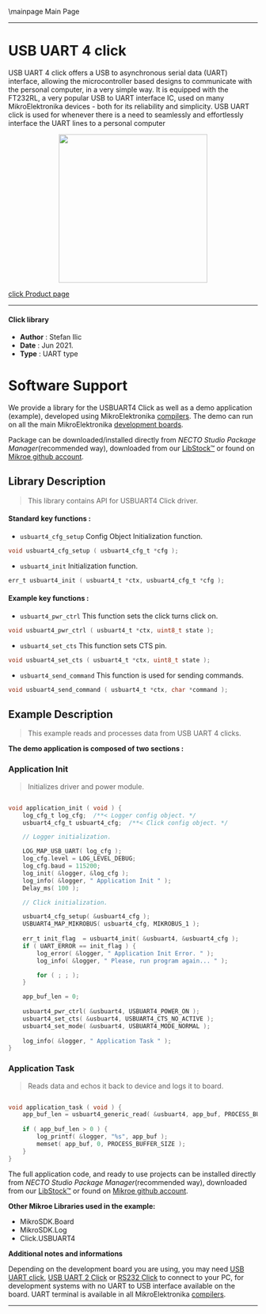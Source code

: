 \mainpage Main Page

---
# USB UART 4 click

USB UART 4 click offers a USB to asynchronous serial data (UART) interface, allowing the microcontroller based designs to communicate with the personal computer, in a very simple way. It is equipped with the FT232RL, a very popular USB to UART interface IC, used on many MikroElektronika devices - both for its reliability and simplicity. USB UART click is used for whenever there is a need to seamlessly and effortlessly interface the UART lines to a personal computer

<p align="center">
  <img src="https://download.mikroe.com/images/click_for_ide/usbuart4_click.png" height=300px>
</p>

[click Product page](https://www.mikroe.com/usb-uart-4-click)

---


#### Click library

- **Author**        : Stefan Ilic
- **Date**          : Jun 2021.
- **Type**          : UART type


# Software Support

We provide a library for the USBUART4 Click
as well as a demo application (example), developed using MikroElektronika
[compilers](https://www.mikroe.com/necto-studio).
The demo can run on all the main MikroElektronika [development boards](https://www.mikroe.com/development-boards).

Package can be downloaded/installed directly from *NECTO Studio Package Manager*(recommended way), downloaded from our [LibStock&trade;](https://libstock.mikroe.com) or found on [Mikroe github account](https://github.com/MikroElektronika/mikrosdk_click_v2/tree/master/clicks).

## Library Description

> This library contains API for USBUART4 Click driver.

#### Standard key functions :

- `usbuart4_cfg_setup` Config Object Initialization function.
```c
void usbuart4_cfg_setup ( usbuart4_cfg_t *cfg );
```

- `usbuart4_init` Initialization function.
```c
err_t usbuart4_init ( usbuart4_t *ctx, usbuart4_cfg_t *cfg );
```

#### Example key functions :

- `usbuart4_pwr_ctrl` This function sets the click turns click on.
```c
void usbuart4_pwr_ctrl ( usbuart4_t *ctx, uint8_t state );
```

- `usbuart4_set_cts` This function sets CTS pin.
```c
void usbuart4_set_cts ( usbuart4_t *ctx, uint8_t state );
```

- `usbuart4_send_command` This function is used for sending commands.
```c
void usbuart4_send_command ( usbuart4_t *ctx, char *command );
```

## Example Description

> This example reads and processes data from USB UART 4 clicks.

**The demo application is composed of two sections :**

### Application Init

> Initializes driver and power module.

```c

void application_init ( void ) {
    log_cfg_t log_cfg;  /**< Logger config object. */
    usbuart4_cfg_t usbuart4_cfg;  /**< Click config object. */

    // Logger initialization.

    LOG_MAP_USB_UART( log_cfg );
    log_cfg.level = LOG_LEVEL_DEBUG;
    log_cfg.baud = 115200;
    log_init( &logger, &log_cfg );
    log_info( &logger, " Application Init " );
    Delay_ms( 100 );

    // Click initialization.

    usbuart4_cfg_setup( &usbuart4_cfg );
    USBUART4_MAP_MIKROBUS( usbuart4_cfg, MIKROBUS_1 );
    
    err_t init_flag  = usbuart4_init( &usbuart4, &usbuart4_cfg );
    if ( UART_ERROR == init_flag ) {
        log_error( &logger, " Application Init Error. " );
        log_info( &logger, " Please, run program again... " );

        for ( ; ; );
    }

    app_buf_len = 0;
    
    usbuart4_pwr_ctrl( &usbuart4, USBUART4_POWER_ON );
    usbuart4_set_cts( &usbuart4, USBUART4_CTS_NO_ACTIVE );
    usbuart4_set_mode( &usbuart4, USBUART4_MODE_NORMAL );
    
    log_info( &logger, " Application Task " );
}

```

### Application Task

> Reads data and echos it back to device and logs it to board.

```c

void application_task ( void ) {
    app_buf_len = usbuart4_generic_read( &usbuart4, app_buf, PROCESS_BUFFER_SIZE );
    
    if ( app_buf_len > 0 ) {
        log_printf( &logger, "%s", app_buf );
        memset( app_buf, 0, PROCESS_BUFFER_SIZE );
    }
}

```


The full application code, and ready to use projects can be installed directly from *NECTO Studio Package Manager*(recommended way), downloaded from our [LibStock&trade;](https://libstock.mikroe.com) or found on [Mikroe github account](https://github.com/MikroElektronika/mikrosdk_click_v2/tree/master/clicks).

**Other Mikroe Libraries used in the example:**

- MikroSDK.Board
- MikroSDK.Log
- Click.USBUART4

**Additional notes and informations**

Depending on the development board you are using, you may need
[USB UART click](https://www.mikroe.com/usb-uart-click),
[USB UART 2 Click](https://www.mikroe.com/usb-uart-2-click) or
[RS232 Click](https://www.mikroe.com/rs232-click) to connect to your PC, for
development systems with no UART to USB interface available on the board. UART
terminal is available in all MikroElektronika
[compilers](https://shop.mikroe.com/compilers).

---
